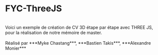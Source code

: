 # FYC-ThreeJS
<br/>
Voici un exemple de création de CV 3D étape par étape avec THREE JS, pour la réalisation de notre mémoire de master.
<br/><br/>
Réalisé par ***Myke Chastang***, ***Bastien Takis***, ***Alexandre Monier***
